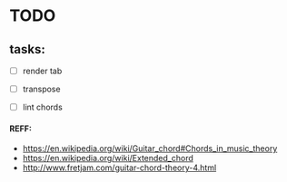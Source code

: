 # TODO

## tasks:

- [ ] render tab
- [ ] transpose
- [ ] lint chords


#### REFF:

- https://en.wikipedia.org/wiki/Guitar_chord#Chords_in_music_theory
- https://en.wikipedia.org/wiki/Extended_chord
- http://www.fretjam.com/guitar-chord-theory-4.html
